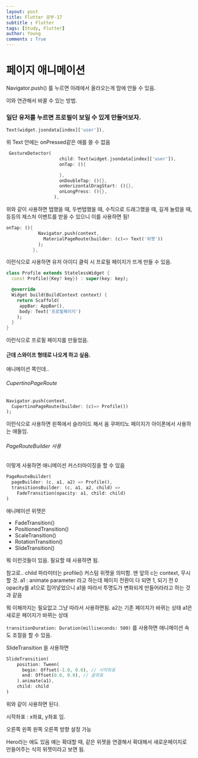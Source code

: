```yaml
---
layout: post
title: Flutter 공부-17
subtitle : Flutter
tags: [Study, Flutter]
author: Young
comments : True
---
```

# 페이지 애니메이션

Navigator.push() 를 누르면
아래에서 올라오는게 맘에 안들 수 있음.

이와 연관해서 바꿀 수 있는 방법.

### 일단 유저를 누르면 프로필이 보일 수 있게 만들어보자.
```dart
Text(widget.jsondata[index]['user']),
```
위 Text 안에는 onPressed같은 애를 쓸 수 없음

```dart
 GestureDetector(
                    child: Text(widget.jsondata[index]['user']),
                    onTap: (){

                    },
                    onDoubleTap: (){},
                    onHorizontalDragStart: (){},
                    onLongPress: (){},
                  ),
```

위와 같이 사용하면 탭했을 때,
두번탭했을 때,
수직으로 드래그했을 때,
길게 눌렀을 때,
등등의 제스처 이벤트를 받을 수 있으니
이를 사용하면 됨!

```dart
onTap: (){
            Navigator.push(context,
              MaterialPageRoute(builder: (c)=> Text('위젯'))
            );
          },
```

이런식으로 사용하면 유저 아이디 클릭 시 
프로필 페이지가 뜨게 만들 수 있음.

```dart
class Profile extends StatelessWidget {
  const Profile({Key? key}) : super(key: key);

  @override
  Widget build(BuildContext context) {
    return Scaffold(
     appBar: AppBar(),
     body: Text('프로필페이지')
    );
  }
}
```

이런식으로 프로필 페이지를 만들었음.

#### 근데 스와이프 형태로 나오게 하고 싶음.
애니메이션 쪽인데..


###### CupertinoPageRoute
```dart
Navigator.push(context,
  CupertinoPageRoute(builder: (c)=> Profile())
);
```

이런식으로 사용하면 왼쪽에서 슬라이드 해서 옴
쿠퍼티노 페이지가 아이폰에서 사용하는 애들임.

###### PageRouteBuilder 사용
이렇게 사용하면 애니메이션 커스터마이징을 할 수 있음

```dart
PageRouteBuilder(
  pageBuilder: (c, a1, a2) => Profile(),
  transitionsBuilder: (c, a1, a2, child) =>
    FadeTransition(opacity: a1, child: child)
)
```

애니메이션 위젯은 
- FadeTransition()
- PositionedTransition()
- ScaleTransition()
- RotationTransition()
- SlideTransition()

뭐 이런것들이 있음.
필요할 때 사용하면 됨.

참고로..
child 파라미터는 profile() 커스텀 위젯을 의미함.
맨 앞의 c는 context, 무시할 것.
a1 : animate parameter 라고 하는데
페이지 전환이 다 되면 1, 되기 전 0 
opacity를 a1으로 집어넣었으니 
a1을 따라서 투명도가 변화되게 만들어라라고 하는 것과 같음

뭐 이해까지는 필요없고 그냥 따라서 사용하면됨.
a2는 기존 페이지가 바뀌는 상태
a1은 새로운 페이지가 바뀌는 상태 

```transitionDuration: Duration(milliseconds: 500)```
를 사용하면 애니메이션 속도 조절을 할 수 있음.

SlideTransition 을 사용하면
```dart
SlideTransition(
    position: Tween(
      begin: Offset(-1.0, 0.0), // 시작좌표
      end: Offset(0.0, 0.0), // 끝좌표
    ).animate(a1), 
    child: child
)
```
위와 같이 사용하면 된다.

시작좌표 : x좌표, y좌표 임.

오른쪽 왼쪽
왼쪽 오른쪽
방향 설정 가능

Hero라는 애도 있음
얘는 확대할 때, 같은 위젯을 연결해서 확대해서 새로운페이지로 만들어주는 식의 위젯이라고 보면 됨.
